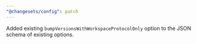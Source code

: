 ```yaml
---
"@changesets/config": patch
---
```


Added existing `bumpVersionsWithWorkspaceProtocolOnly` option to the JSON schema of existing options.
